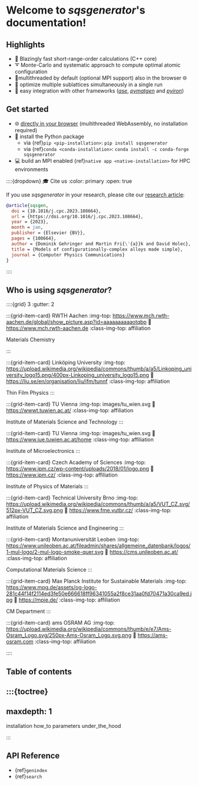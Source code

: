 
# Welcome to *sqsgenerator*'s documentation!

## Highlights
- 🚀 Blazingly fast short-range-order calculations (C++ core)
- ➰ Monte-Carlo and systematic approach to compute optimal atomic configuration
- 🧵multithreaded by default (optional MPI support) also in the browser 🌐
- 🔀 optimize multiple sublattices simultaneously in a single run
- 🔌 easy integration with other frameworks ([*ase*](https://wiki.fysik.dtu.dk/ase/),
    [*pymatgen*](https://pymatgen.org/) and [*pyiron*](https://pyiron.org/))


## Get started

 - 🌐 [directly in your browser](https://sqsgen.gehringer.tech) (multithreaded WebAssembly, no installation required)
 - 🐍 install the Python package
   - via {ref}`pip <pip-installation>`: `pip install sqsgenerator`
   - via {ref}`conda <conda-installation>`: `conda install -c conda-forge sqsgenerator`
 - 💻 build an MPI enabled {ref}`native app <native-installation>` for HPC environments

::::{dropdown} 🎓 Cite us
:color: primary
:open: true

If you use *sqsgenerator* in your research, please cite our [research article](https://doi.org/10.1016/j.cpc.2023.108664):

```bibtex
@article{sqsgen,
  doi = {10.1016/j.cpc.2023.108664},
  url = {https://doi.org/10.1016/j.cpc.2023.108664},
  year = {2023},
  month = jan,
  publisher = {Elsevier {BV}},
  pages = {108664},
  author = {Dominik Gehringer and Martin Fri{\'{a}}k and David Holec},
  title = {Models of configurationally-complex alloys made simple},
  journal = {Computer Physics Communications}
}
```
::::


## Who is using *sqsgenerator*?

::::{grid} 3
:gutter: 2

:::{grid-item-card} RWTH Aachen
:img-top: https://www.mch.rwth-aachen.de/global/show_picture.asp?id=aaaaaaaaaaotqbp
:link: https://www.mch.rwth-aachen.de
:class-img-top: affiliation

Materials Chemistry

:::

:::{grid-item-card} Linköping University
:img-top: https://upload.wikimedia.org/wikipedia/commons/thumb/a/a5/Linkoping_university_logo15.png/400px-Linkoping_university_logo15.png
:link: https://liu.se/en/organisation/liu/ifm/tunnf
:class-img-top: affiliation

Thin Film Physics
:::

:::{grid-item-card} TU Vienna
:img-top: images/tu_wien.svg
:link: https://wwwt.tuwien.ac.at/
:class-img-top: affiliation

Institute of Materials Science and Technology
:::


:::{grid-item-card} TU Vienna
:img-top: images/tu_wien.svg
:link: https://www.iue.tuwien.ac.at/home
:class-img-top: affiliation

Institute of Microelectronics
:::

:::{grid-item-card} Czech Academy of Sciences
:img-top: https://www.ipm.cz/wp-content/uploads/2018/01/logo.png
:link: https://www.ipm.cz/
:class-img-top: affiliation

Institute of Physics of Materials
:::

:::{grid-item-card} Technical University Brno
:img-top: https://upload.wikimedia.org/wikipedia/commons/thumb/a/a5/VUT_CZ.svg/512px-VUT_CZ.svg.png
:link: https://www.fme.vutbr.cz/
:class-img-top: affiliation

Institute of Materials Science and Engineering
:::

:::{grid-item-card} Montanuniversität Leoben
:img-top: https://www.unileoben.ac.at/fileadmin/shares/allgemeine_datenbank/logos/1-mul-logo/2-mul-logo-smoke-quer.svg
:link: https://cms.unileoben.ac.at/
:class-img-top: affiliation

Computational Materials Science
:::

:::{grid-item-card} Max Planck Institute for Sustainable Materials
:img-top: https://www.mpg.de/assets/og-logo-281c44f14f2114ed3fe50e666618ff96341055a2f8ce31aa0fd70471a30ca9ed.jpg
:link: https://mpie.de/
:class-img-top: affiliation

CM Department
:::


:::{grid-item-card} ams OSRAM AG
:img-top: https://upload.wikimedia.org/wikipedia/commons/thumb/e/e7/Ams-Osram_Logo.svg/250px-Ams-Osram_Logo.svg.png
:link: https://ams-osram.com
:class-img-top: affiliation

::::




## Table of contents

:::{toctree}
---
maxdepth: 1
---

installation
how_to
parameters
under_the_hood

:::

## API Reference
* {ref}`genindex`
* {ref}`search`

